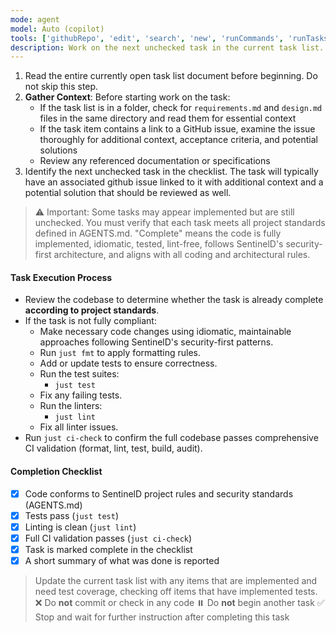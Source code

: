```yaml
---
mode: agent
model: Auto (copilot)
tools: ['githubRepo', 'edit', 'search', 'new', 'runCommands', 'runTasks', 'usages', 'think', 'problems', 'changes', 'testFailure', 'openSimpleBrowser', 'fetch', 'extensions', 'todos', 'memory', 'brave_web_search', 'browser_click', 'browser_close', 'browser_console_messages', 'browser_drag', 'browser_evaluate', 'browser_file_upload', 'browser_fill_form', 'browser_handle_dialog', 'browser_hover', 'browser_navigate', 'browser_navigate_back', 'browser_network_requests', 'browser_press_key', 'browser_resize', 'browser_select_option', 'browser_snapshot', 'browser_tabs', 'browser_take_screenshot', 'browser_type', 'browser_wait_for', 'cancel_workflow_run', 'checkRepository', 'delete_workflow_run_logs', 'docker', 'download_workflow_run_artifact',  'get_code_scanning_alert', 'get_commit', 'get_dependabot_alert', 'get_discussion_comments', 'get_file_contents', 'get_global_security_advisory', 'get_issue', 'get_issue_comments', 'get_job_logs', 'get_latest_release', 'get_me', 'get_notification_details', 'get_pull_request', 'get_pull_request_comments', 'get_pull_request_diff', 'get_pull_request_files', 'get_pull_request_reviews', 'get_pull_request_status', 'get_release_by_tag', 'get_secret_scanning_alert', 'get_tag', 'get_workflow_run', 'get_workflow_run_logs', 'get_workflow_run_usage', 'get-library-docs', 'getRepositoryInfo', 'getRepositoryTag', 'list_branches', 'list_code_scanning_alerts', 'list_commits', 'list_dependabot_alerts', 'list_global_security_advisories', 'list_issue_types', 'list_issues', 'list_notifications', 'list_org_repository_security_advisories', 'list_pull_requests', 'list_releases', 'list_repository_security_advisories', 'list_secret_scanning_alerts', 'list_sub_issues', 'list_tags', 'list_workflow_jobs', 'list_workflow_run_artifacts', 'list_workflow_runs', 'list_workflows', 'rerun_failed_jobs', 'rerun_workflow_run', 'resolve-library-id', 'run_workflow', 'search_issues', 'search_pull_requests', 'search_repositories', 'submit_pending_pull_request_review', 'update_issue']
description: Work on the next unchecked task in the current task list.
---
```

1. Read the entire currently open task list document before beginning. Do not skip this step.
2. **Gather Context**: Before starting work on the task:
   - If the task list is in a folder, check for `requirements.md` and `design.md` files in the same directory and read them for essential context
   - If the task item contains a link to a GitHub issue, examine the issue thoroughly for additional context, acceptance criteria, and potential solutions
   - Review any referenced documentation or specifications
3. Identify the next unchecked task in the checklist. The task will typically have an associated github issue linked to it with additional context and a potential solution that should be reviewed as well.

> ⚠️ Important: Some tasks may appear implemented but are still unchecked.
> You must verify that each task meets all project standards defined in AGENTS.md.
> "Complete" means the code is fully implemented, idiomatic, tested, lint-free, follows SentinelD's security-first architecture, and aligns with all coding and architectural rules.

#### Task Execution Process

- Review the codebase to determine whether the task is already complete **according to project standards**.
- If the task is not fully compliant:
  - Make necessary code changes using idiomatic, maintainable approaches following SentinelD's security-first patterns.
  - Run `just fmt` to apply formatting rules.
  - Add or update tests to ensure correctness.
  - Run the test suites:
    - `just test`
  - Fix any failing tests.
  - Run the linters:
    - `just lint`
  - Fix all linter issues.
- Run `just ci-check` to confirm the full codebase passes comprehensive CI validation (format, lint, test, build, audit).

#### Completion Checklist

- [x] Code conforms to SentinelD project rules and security standards (AGENTS.md)
- [x] Tests pass (`just test`)
- [x] Linting is clean (`just lint`)
- [x] Full CI validation passes (`just ci-check`)
- [x] Task is marked complete in the checklist
- [x] A short summary of what was done is reported

> Update the current task list with any items that are implemented and need test coverage, checking off items that have implemented tests.
> ❌ Do **not** commit or check in any code
> ⏸️ Do **not** begin another task
> ✅ Stop and wait for further instruction after completing this task
